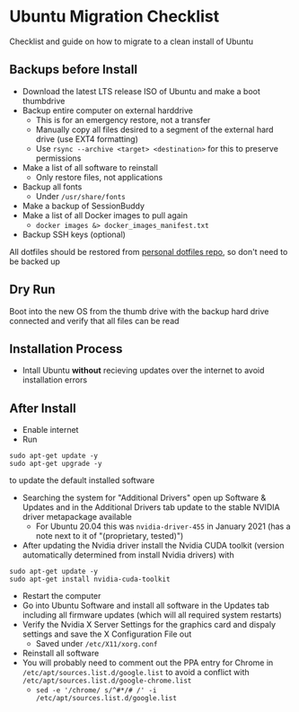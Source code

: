# Ubuntu Migration Checklist

Checklist and guide on how to migrate to a clean install of Ubuntu

## Backups before Install

* Download the latest LTS release ISO of Ubuntu and make a boot thumbdrive
* Backup entire computer on external harddrive
   - This is for an emergency restore, not a transfer
   - Manually copy all files desired to a segment of the external hard drive (use EXT4 formatting)
   - Use `rsync --archive <target> <destination>` for this to preserve permissions
* Make a list of all software to reinstall
   - Only restore files, not applications
* Backup all fonts
   - Under `/usr/share/fonts`
* Make a backup of SessionBuddy
* Make a list of all Docker images to pull again
   - `docker images &> docker_images_manifest.txt`
* Backup SSH keys (optional)

All dotfiles should be restored from [personal dotfiles repo](https://github.com/matthewfeickert/dotfiles), so don't need to be backed up

## Dry Run

Boot into the new OS from the thumb drive with the backup hard drive connected and verify that all files can be read

## Installation Process

* Intall Ubuntu **without** recieving updates over the internet to avoid installation errors

## After Install

* Enable internet
* Run
```
sudo apt-get update -y
sudo apt-get upgrade -y
```
to update the default installed software
* Searching the system for "Additional Drivers" open up Software & Updates and in the Additional Drivers tab update to the stable NVIDIA driver metapackage available
   - For Ubuntu 20.04 this was `nvidia-driver-455` in January 2021 (has a note next to it of "(proprietary, tested)")
* After updating the Nvidia driver install the Nvidia CUDA toolkit (version automatically determined from install Nvidia drivers) with
```
sudo apt-get update -y
sudo apt-get install nvidia-cuda-toolkit
```
* Restart the computer
* Go into Ubuntu Software and install all software in the Updates tab including all firmware updates (which will all required system restarts)
* Verify the Nvidia X Server Settings for the graphics card and dispaly settings and save the X Configuration File out
   - Saved under `/etc/X11/xorg.conf`
* Reinstall all software
* You will probably need to comment out the PPA entry for Chrome in `/etc/apt/sources.list.d/google.list` to avoid a conflict with `/etc/apt/sources.list.d/google-chrome.list`
   - `sed -e '/chrome/ s/^#*/# /' -i /etc/apt/sources.list.d/google.list`
